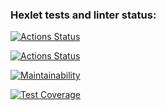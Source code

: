 ### Hexlet tests and linter status:
[![Actions Status](https://github.com/SGD77/frontend-project-46/actions/workflows/hexlet-check.yml/badge.svg)](https://github.com/SGD77/frontend-project-46/actions)

[![Actions Status](https://github.com/SGD77/frontend-project-46/actions/workflows/compare-check.yml/badge.svg)](https://github.com/SGD77/frontend-project-46/actions)


[![Maintainability](https://api.codeclimate.com/v1/badges/4701a358ff5a9ce1739b/maintainability)](https://codeclimate.com/github/SGD77/frontend-project-46/maintainability)

[![Test Coverage](https://api.codeclimate.com/v1/badges/4701a358ff5a9ce1739b/test_coverage)](https://codeclimate.com/github/SGD77/frontend-project-46/test_coverage)